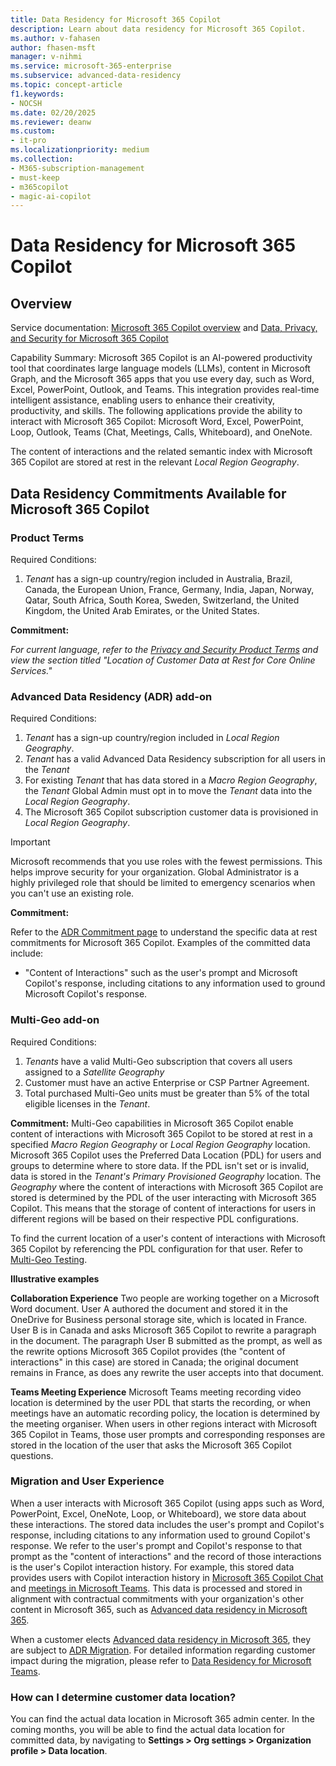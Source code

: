 ```yaml
---
title: Data Residency for Microsoft 365 Copilot
description: Learn about data residency for Microsoft 365 Copilot.
ms.author: v-fahasen
author: fhasen-msft
manager: v-nihmi
ms.service: microsoft-365-enterprise
ms.subservice: advanced-data-residency
ms.topic: concept-article
f1.keywords:
- NOCSH
ms.date: 02/20/2025
ms.reviewer: deanw
ms.custom:
- it-pro
ms.localizationpriority: medium
ms.collection:
- M365-subscription-management
- must-keep
- m365copilot
- magic-ai-copilot
---
```


# Data Residency for Microsoft 365 Copilot

## Overview

Service documentation: [Microsoft 365 Copilot overview](/microsoft-365-copilot/microsoft-365-copilot-overview) and [Data, Privacy, and Security for Microsoft 365 Copilot](/microsoft-365-copilot/microsoft-365-copilot-privacy)

Capability Summary: Microsoft 365 Copilot is an AI-powered productivity tool that coordinates large language models (LLMs), content in Microsoft Graph, and the Microsoft 365 apps that you use every day, such as Word, Excel, PowerPoint, Outlook, and Teams. This integration provides real-time intelligent assistance, enabling users to enhance their creativity, productivity, and skills.
The following applications provide the ability to interact with Microsoft 365 Copilot: Microsoft Word, Excel, PowerPoint, Loop, Outlook, Teams (Chat, Meetings, Calls, Whiteboard), and OneNote.

The content of interactions and the related semantic index with Microsoft 365 Copilot are stored at rest in the relevant _Local Region Geography_.

## Data Residency Commitments Available for Microsoft 365 Copilot

### Product Terms

Required Conditions:

1. _Tenant_ has a sign-up country/region included in Australia, Brazil, Canada, the European Union, France, Germany, India, Japan, Norway, Qatar, South Africa, South Korea, Sweden, Switzerland, the United Kingdom, the United Arab Emirates, or the United States.

**Commitment:**

_For current language, refer to the [Privacy and Security Product Terms](https://www.microsoft.com/licensing/terms/product/PrivacyandSecurityTerms/all) and view the section titled "Location of Customer Data at Rest for Core Online Services."_

### Advanced Data Residency (ADR) add-on

Required Conditions:

1. _Tenant_ has a sign-up country/region included in _Local Region Geography_.
1. _Tenant_ has a valid Advanced Data Residency subscription for all users in the _Tenant_
1. For existing _Tenant_ that has data stored in a _Macro Region Geography_, the _Tenant_ Global Admin must opt in to move the _Tenant_ data into the _Local Region Geography_.
1. The Microsoft 365 Copilot subscription customer data is provisioned in _Local Region Geography_.

> [!IMPORTANT]
> Microsoft recommends that you use roles with the fewest permissions. This helps improve security for your organization. Global Administrator is a highly privileged role that should be limited to emergency scenarios when you can't use an existing role.

**Commitment:**

Refer to the [ADR Commitment page](m365-dr-commitments.md#microsoft-365-copilot) to understand the specific data at rest commitments for Microsoft 365 Copilot. Examples of the committed data include:

- "Content of Interactions" such as the user's prompt and Microsoft Copilot's response, including citations to any information used to ground Microsoft Copilot's response.

### Multi-Geo add-on

Required Conditions:

1. _Tenants_ have a valid Multi-Geo subscription that covers all users assigned to a _Satellite Geography_
1. Customer must have an active Enterprise or CSP Partner Agreement.
1. Total purchased Multi-Geo units must be greater than 5% of the total eligible licenses in the _Tenant_.

**Commitment:**
Multi-Geo capabilities in Microsoft 365 Copilot enable content of interactions with Microsoft 365 Copilot to be stored at rest in a specified _Macro Region Geography_ or _Local Region Geography_ location. Microsoft 365 Copilot uses the Preferred Data Location (PDL) for users and groups to determine where to store data. If the PDL isn't set or is invalid, data is stored in the _Tenant's Primary Provisioned Geography_ location. The _Geography_ where the content of interactions with Microsoft 365 Copilot are stored is determined by the PDL of the user interacting with Microsoft 365 Copilot. This means that the storage of content of interactions for users in different regions will be based on their respective PDL configurations.

To find the current location of a user's content of interactions with Microsoft 365 Copilot by referencing the PDL configuration for that user. Refer to [Multi-Geo Testing](m365-multi-geo-user-testing.md).

**Illustrative examples**

**Collaboration Experience**
Two people are working together on a Microsoft Word document. User A authored the document and stored it in the OneDrive for Business personal storage site, which is located in France. User B is in Canada and asks Microsoft 365 Copilot to rewrite a paragraph in the document. The paragraph User B submitted as the prompt, as well as the rewrite options Microsoft 365 Copilot provides (the "content of interactions" in this case) are stored in Canada; the original document remains in France, as does any rewrite the user accepts into that document.

**Teams Meeting Experience**
Microsoft Teams meeting recording video location is determined by the user PDL that starts the recording, or when meetings have an automatic recording policy, the location is determined by the meeting organiser. When users in other regions interact with Microsoft 365 Copilot in Teams, those user prompts and corresponding responses are stored in the location of the user that asks the Microsoft 365 Copilot questions.

### Migration and User Experience

When a user interacts with Microsoft 365 Copilot (using apps such as Word, PowerPoint, Excel, OneNote, Loop, or Whiteboard), we store data about these interactions. The stored data includes the user's prompt and Copilot's response, including citations to any information used to ground Copilot's response. We refer to the user's prompt and Copilot's response to that prompt as the "content of interactions" and the record of those interactions is the user's Copilot interaction history. For example, this stored data provides users with Copilot interaction history in [Microsoft 365 Copilot Chat](https://support.microsoft.com/topic/get-started-with-copilot-for-microsoft-365-5b00a52d-7296-48ee-b938-b95b7209f737) and [meetings in Microsoft Teams](https://support.microsoft.com/office/get-started-with-copilot-in-microsoft-teams-meetings-0bf9dd3c-96f7-44e2-8bb8-790bedf066b1). This data is processed and stored in alignment with contractual commitments with your organization's other content in Microsoft 365, such as [Advanced data residency in Microsoft 365](advanced-data-residency.md).

When a customer elects [Advanced data residency in Microsoft 365](advanced-data-residency.md), they are subject to [ADR Migration](advanced-data-residency.md#data-migration-management). For detailed information regarding customer impact during the migration, please refer to [Data Residency for Microsoft Teams](m365-dr-workload-teams.md#user-experience).

### How can I determine customer data location?

You can find the actual data location in Microsoft 365 admin center. In the coming months, you will be able to find the actual data location for committed data, by navigating to **Settings > Org settings > Organization profile > Data location**.
